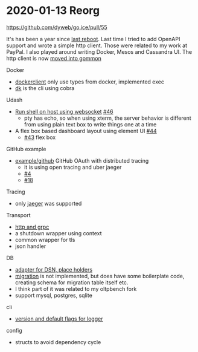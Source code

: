 # 2020-01-13 Reorg

https://github.com/dyweb/go.ice/pull/55

It's has been a year since [last reboot](../../2018/2018-12/2018-12-09-reboot.md).
Last time I tried to add OpenAPI support and wrote a simple http client. Those were related to my work at PayPal.
I also played around writing Docker, Mesos and Cassandra UI. The http client is now [moved into gommon](https://github.com/dyweb/gommon/issues/114)

Docker

- [dockerclient](https://github.com/dyweb/go.ice/tree/archive/2020-01-13/lib/dockerclient) only use types from docker, implemented exec
- [dk](https://github.com/dyweb/go.ice/tree/archive/2020-01-13/cmd/dk) is the cli using cobra

Udash

- [Run shell on host using websocket](https://github.com/dyweb/go.ice/blob/archive/2020-01-13/udash/pkg/host.go#L21) [#46](https://github.com/dyweb/go.ice/issues/46)
  - pty has echo, so when using xterm, the server behavior is different from using plain text box to write things one at a time
- A flex box based dashboard layout using element UI [#44](https://github.com/dyweb/go.ice/issues/44)
  - [#43](https://github.com/dyweb/go.ice/issues/43) flex box

GitHub example

- [example/github](https://github.com/dyweb/go.ice/tree/archive/2020-01-13/example/github) GitHub OAuth with distributed tracing
  - it is using open tracing and uber jaeger
  - [#4](https://github.com/dyweb/go.ice/issues/4)
  - [#18](https://github.com/dyweb/go.ice/issues/18)
  
Tracing

- only [jaeger](https://github.com/dyweb/go.ice/tree/archive/2020-01-13/ice/tracing) was supported

Transport

- [http and grpc](https://github.com/dyweb/go.ice/tree/archive/2020-01-13/ice/tracing)
- a shutdown wrapper using context
- common wrapper for tls
- json handler

DB

- [adapter for DSN, place holders](https://github.com/dyweb/go.ice/tree/archive/2020-01-13/ice/db)
- [migration](https://github.com/dyweb/go.ice/tree/archive/2020-01-13/ice/db/migration) is not implemented, but does have some boilerplate code, creating schema for migration table itself etc.
- I think part of it was related to my oltpbench fork
- support mysql, postgres, sqlite

cli

- [version and default flags for logger](https://github.com/dyweb/go.ice/tree/archive/2020-01-13/ice/cli)

config

- structs to avoid dependency cycle